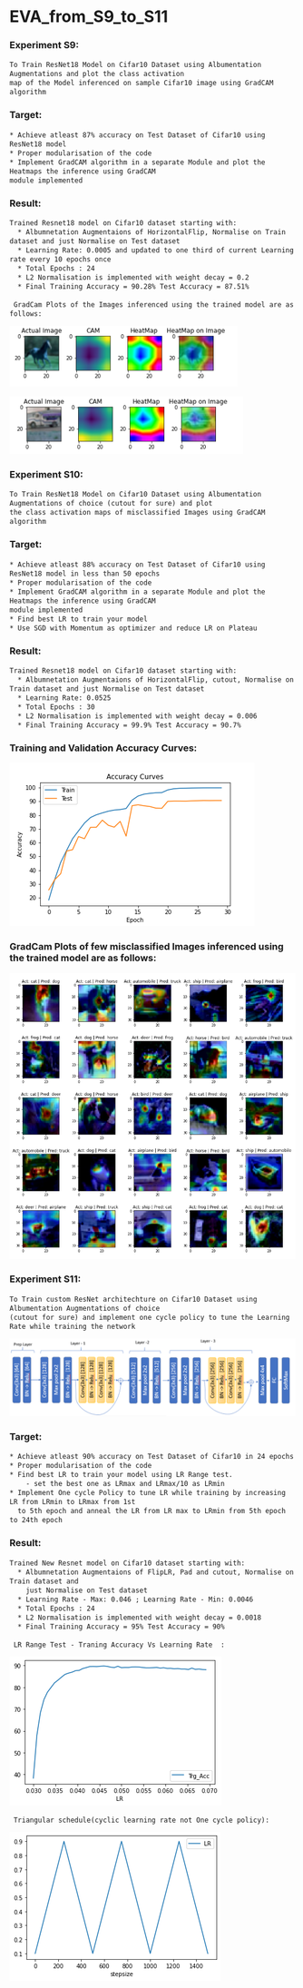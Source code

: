 # EVA_from_S9_to_S11

### Experiment S9: 
    To Train ResNet18 Model on Cifar10 Dataset using Albumentation Augmentations and plot the class activation
    map of the Model inferenced on sample Cifar10 image using GradCAM algorithm
    
### Target:
    * Achieve atleast 87% accuracy on Test Dataset of Cifar10 using ResNet18 model
    * Proper modularisation of the code 
    * Implement GradCAM algorithm in a separate Module and plot the Heatmaps the inference using GradCAM 
    module implemented
    
### Result:
    Trained Resnet18 model on Cifar10 dataset starting with:
      * Albumnetation Augmentaions of HorizontalFlip, Normalise on Train dataset and just Normalise on Test dataset
      * Learning Rate: 0.0005 and updated to one third of current Learning rate every 10 epochs once
      * Total Epochs : 24
      * L2 Normalisation is implemented with weight decay = 0.2
      * Final Training Accuracy = 90.28% Test Accuracy = 87.51%
      
     GradCam Plots of the Images inferenced using the trained model are as follows:
     
![](https://raw.githubusercontent.com/vedapragna/EVA_from_S9/master/sample_horse_heatmap.PNG) 

![](https://raw.githubusercontent.com/vedapragna/EVA_from_S9/master/sample_truck_heatmap.PNG)


### Experiment S10:
    To Train ResNet18 Model on Cifar10 Dataset using Albumentation Augmentations of choice (cutout for sure) and plot 
    the class activation maps of misclassified Images using GradCAM algorithm
    
### Target:
    * Achieve atleast 88% accuracy on Test Dataset of Cifar10 using ResNet18 model in less than 50 epochs
    * Proper modularisation of the code 
    * Implement GradCAM algorithm in a separate Module and plot the Heatmaps the inference using GradCAM 
    module implemented
    * Find best LR to train your model
    * Use SGD with Momentum as optimizer and reduce LR on Plateau
    
### Result:
    Trained Resnet18 model on Cifar10 dataset starting with:
      * Albumnetation Augmentaions of HorizontalFlip, cutout, Normalise on Train dataset and just Normalise on Test dataset
      * Learning Rate: 0.0525
      * Total Epochs : 30
      * L2 Normalisation is implemented with weight decay = 0.006
      * Final Training Accuracy = 99.9% Test Accuracy = 90.7%
      
    
### Training and Validation Accuracy Curves:

![](https://raw.githubusercontent.com/vedapragna/EVA_from_S9/master/Outputs/Accuracy%20curves.png)


### GradCam Plots of few misclassified Images inferenced using the trained model are as follows:
     
![](https://raw.githubusercontent.com/vedapragna/EVA_from_S9/master/Outputs/Misclassified_Imgs_HeatMaps.png) 


### Experiment S11: 

    To Train custom ResNet architechture on Cifar10 Dataset using Albumentation Augmentations of choice
    (cutout for sure) and implement one cycle policy to tune the Learning Rate while training the network

![](https://raw.githubusercontent.com/vedapragna/EVA_from_S9/master/S11/New%20ResNet%20Arch.PNG) 
    
 
### Target:
    * Achieve atleast 90% accuracy on Test Dataset of Cifar10 in 24 epochs
    * Proper modularisation of the code 
    * Find best LR to train your model using LR Range test.
        - set the best one as LRmax and LRmax/10 as LRmin
    * Implement One cycle Policy to tune LR while training by increasing LR from LRmin to LRmax from 1st 
      to 5th epoch and anneal the LR from LR max to LRmin from 5th epoch to 24th epoch
    
### Result:
    Trained New Resnet model on Cifar10 dataset starting with:
      * Albumnetation Augmentaions of FlipLR, Pad and cutout, Normalise on Train dataset and 
        just Normalise on Test dataset
      * Learning Rate - Max: 0.046 ; Learning Rate - Min: 0.0046
      * Total Epochs : 24
      * L2 Normalisation is implemented with weight decay = 0.0018
      * Final Training Accuracy = 95% Test Accuracy = 90%
      
     LR Range Test - Traning Accuracy Vs Learning Rate  :
     
![](https://raw.githubusercontent.com/vedapragna/EVA_from_S9/master/S11/LR_Range_test_graph.png) 

    
     Triangular schedule(cyclic learning rate not One cycle policy):

![](https://raw.githubusercontent.com/vedapragna/EVA_from_S9/master/S11/Zigzag.png)


